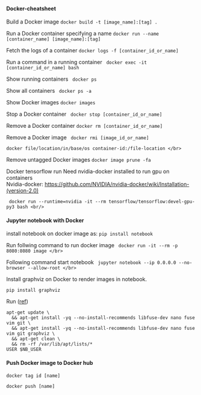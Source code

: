 #### Docker-cheatsheet
 Build a Docker image
```docker build -t [image_name]:[tag] .```

 Run a Docker container specifying a name
```docker run --name [container_name] [image_name]:[tag]```

 Fetch the logs of a container
```docker logs -f [container_id_or_name]```

 Run a command in a running container
``` docker exec -it [container_id_or_name] bash```

 Show running containers
``` docker ps```

 Show all containers
``` docker ps -a```

 Show Docker images
```docker images```

 Stop a Docker container
``` docker stop [container_id_or_name]```

 Remove a Docker container
```docker rm [container_id_or_name]```

 Remove a Docker image
``` docker rmi [image_id_or_name]```

```docker file/location/in/base/os container-id:/file-location </br>```
 
 Remove untagged Docker images
``` docker image prune -fa ```


Docker tensorflow run
Need nvidia-docker installed to run gpu on containers <br/>
Nvidia-docker: https://github.com/NVIDIA/nvidia-docker/wiki/Installation-(version-2.0) <br/>

``` docker run --runtime=nvidia -it --rm tensorflow/tensorflow:devel-gpu-py3 bash <br/>```

#### Jupyter notebook with Docker
install notebook on docker image as:
```pip install notebook```

Run follwing command to run docker image
``` docker run -it --rm -p 8080:8080 image </br>```

Following command start notebook 
``` jupyter notebook --ip 0.0.0.0 --no-browser --allow-root </br>```

Install graphviz on Docker to render images in notebook.

```pip install graphviz```

Run ([ref](https://github.com/pangeo-data/helm-chart/pull/45/commits/60e397299133c2915f5b08fcf36a146eb09c730f))

```
apt-get update \
  && apt-get install -yq --no-install-recommends libfuse-dev nano fuse vim git \
  && apt-get install -yq --no-install-recommends libfuse-dev nano fuse vim git graphviz \
  && apt-get clean \
  && rm -rf /var/lib/apt/lists/*
USER $NB_USER 
```

#### Push Docker image to Docker hub
```docker tag id [name]```

```docker push [name]```
